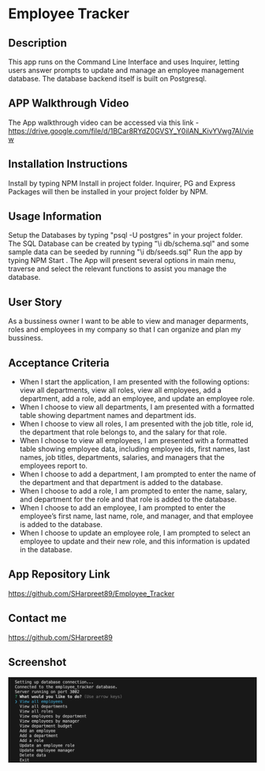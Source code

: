 # Employee Tracker

## Description

This app runs on the Command Line Interface and uses Inquirer, letting users answer prompts to update and manage an employee management database.
The database backend itself is built on Postgresql.

## APP Walkthrough Video

The App walkthrough video can be accessed via this link - https://drive.google.com/file/d/1BCar8RYdZ0GVSY_Y0ilAN_KivYVwg7AI/view

## Installation Instructions

Install by typing NPM Install in project folder.
Inquirer, PG and Express Packages will then be installed in your project folder by NPM.

## Usage Information

Setup the Databases by typing "psql -U postgres" in your project folder.
The SQL Database can be created by typing "\i db/schema.sql"  and some sample data can be seeded by running "\i db/seeds.sql"
Run the app by typing NPM Start . The App will present several options in main menu, traverse and select the relevant functions to assist you manage the database.

## User Story

As a bussiness owner I want to be able to view and manager deparments, roles and employees in my company so that I can organize and plan my bussiness.

## Acceptance Criteria

- When I start the application, I am presented with the following options: view all departments, view all roles, view all employees, add a department, add a role, add an employee, and update an employee role.
- When I choose to view all departments, I am presented with a formatted table showing department names and department ids.
- When I choose to view all roles, I am presented with the job title, role id, the department that role belongs to, and the salary for that role.
- When I choose to view all employees, I am presented with a formatted table showing employee data, including employee ids, first names, last names, job titles, departments, salaries, and managers that the employees report to.
- When I choose to add a department, I am prompted to enter the name of the department and that department is added to the database.
- When I choose to add a role, I am prompted to enter the name, salary, and department for the role and that role is added to the database.
- When I choose to add an employee, I am prompted to enter the employee’s first name, last name, role, and manager, and that employee is added to the database.
- When I choose to update an employee role, I am prompted to select an employee to update and their new role, and this information is updated in the database.

## App Repository Link

https://github.com/SHarpreet89/Employee_Tracker

## Contact me

https://github.com/SHarpreet89

## Screenshot

![Alt text](./assets/images/App%20Image.png)